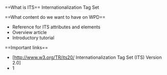 ==What is ITS==
Internationalization Tag Set

==What content do we want to have on WPD==
* Reference for ITS attributes and elements
* Overview article
* Introductory tutorial

==Important links==
* [http://www.w3.org/TR/its20/ Internationalization Tag Set (ITS) Version 2.0]
* 1